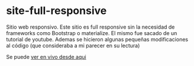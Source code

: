 # site-full-responsive

Sitio web responsivo. Este sitio es full responsive sin la necesidad de frameworks como Bootstrap o materialize. El mismo
fue sacado de un tutorial de youtube. Ademas se hicieron algunas pequeñas modificaciones al código (que consideraba a mi 
parecer en su lectura)

Se puede [ver en vivo desde aqui](https://amazing79.github.io/site-full-responsive/)
